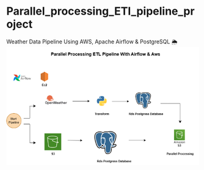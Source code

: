 # Parallel_processing_ETl_pipeline_project
Weather Data Pipeline Using AWS, Apache Airflow &amp; PostgreSQL 🌦️
![ETL Pipeline Diagram](https://github.com/huzaifa782/Parallel_processing_ETl_pipeline_project/blob/main/Untitled%20Diagram.drawio.png)

